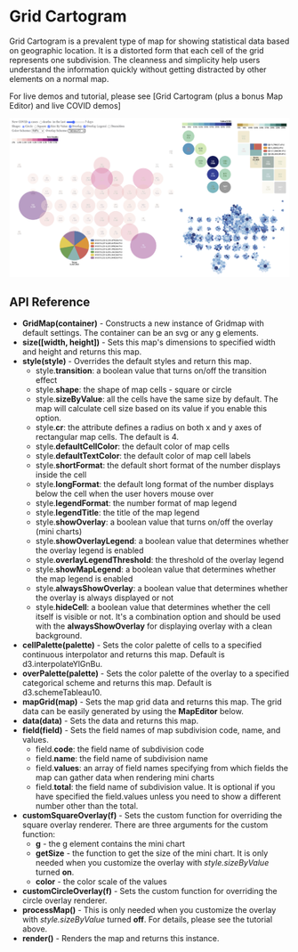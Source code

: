 # Grid Cartogram

Grid Cartogram is a prevalent type of map for showing statistical data based on geographic location. It is a distorted form that each cell of the grid represents one subdivision. The cleanness and simplicity help users understand the information quickly without getting distracted by other elements on a normal map.


For live demos and tutorial, please see [Grid Cartogram (plus a bonus Map Editor) and live COVID demos]

<img src="https://github.com/analyzer2004/gridmap/blob/master/images/cover.png" width="768">

## API Reference
* **GridMap(container)** - Constructs a new instance of Gridmap with default settings. The container can be an svg or any g elements.
* **size([width, height])** - Sets this map's dimensions to specified width and height and returns this map.
* **style(style)** - Overrides the default styles and return this map.
  * style.**transition**: a boolean value that turns on/off the transition effect
  * style.**shape**: the shape of map cells - square or circle
  * style.**sizeByValue**: all the cells have the same size by default. The map will calculate cell size based on its value if you enable this option.
  * style.**cr**: the attribute defines a radius on both x and y axes of rectangular map cells. The default is 4.
  * style.**defaultCellColor**: the default color of map cells
  * style.**defaultTextColor**: the default color of map cell labels
  * style.**shortFormat**: the default short format of the number displays inside the cell
  * style.**longFormat**: the default long format of the number displays below the cell when the user hovers mouse over
  * style.**legendFormat**: the number format of map legend
  * style.**legendTitle**: the title of the map legend
  * style.**showOverlay**: a boolean value that turns on/off the overlay (mini charts)
  * style.**showOverlayLegend**: a boolean value that determines whether the overlay legend is enabled
  * style.**overlayLegendThreshold**: the threshold of the overlay legend
  * style.**showMapLegend**: a boolean value that determines whether the map legend is enabled
  * style.**alwaysShowOverlay**: a boolean value that determines whether the overlay is always displayed or not
  * style.**hideCell**: a boolean value that determines whether the cell itself is visible or not. It's a combination option and should be used with the **alwaysShowOverlay** for displaying overlay with a clean background.
* **cellPalette(palette)** - Sets the color palette of cells to a specified continuous interpolator and returns this map. Default is d3.interpolateYlGnBu.
* **overPalette(palette)** - Sets the color palette of the overlay to a specified categorical scheme and returns this map. Default is d3.schemeTableau10.
* **mapGrid(map)** - Sets the map grid data and returns this map. The grid data can be easily generated by using the **MapEditor** below.
* **data(data)** - Sets the data and returns this map.
* **field(field)** - Sets the field names of map subdivision code, name, and values.
  * field.**code**: the field name of subdivision code
  * field.**name**: the field name of subdivision name
  * field.**values**: an array of field names specifying from which fields the map can gather data when rendering mini charts
  * field.**total**: the field name of subdivision value. It is optional if you have specified the field.values unless you need to show a different number other than the total.
* **customSquareOverlay(f)** - Sets the custom function for overriding the square overlay renderer. There are three arguments for the custom function:
  * **g** - the g element contains the mini chart
  * **getSize** - the function to get the size of the mini chart. It is only needed when you customize the overlay with  *style.sizeByValue* turned **on**.
  * **color** - the color scale of the values
* **customCircleOverlay(f)** - Sets the custom function for overriding the circle overlay renderer.
* **processMap()** - This is only needed when you customize the overlay with *style.sizeByValue* turned **off**. For details, please see the tutorial above.
* **render()** - Renders the map and returns this instance.